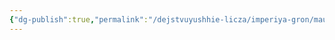 ```yaml
---
{"dg-publish":true,"permalink":"/dejstvuyushhie-licza/imperiya-gron/mauntars-johenberg/","dgPassFrontmatter":true}
---
```


